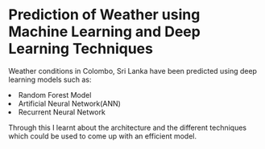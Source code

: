 <h1>Prediction of Weather using Machine Learning and Deep Learning Techniques</h1>

<p>Weather conditions in Colombo, Sri Lanka have been predicted using deep learning models such as:</p>
<li>Random Forest Model</li>
<li>Artificial Neural Network(ANN)</li>
<li>Recurrent Neural Network</li>
</b>
<p>Through this I learnt about the architecture and the different techniques which could be used to come up with an efficient model.</p>
